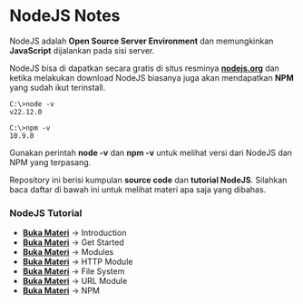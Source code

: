# NodeJS Notes

NodeJS adalah **Open Source Server Environment** dan memungkinkan **JavaScript** dijalankan pada sisi server.

NodeJS bisa di dapatkan secara gratis di situs resminya **[nodejs.org](https://nodejs.org/en/download)** dan ketika melakukan download NodeJS biasanya juga akan mendapatkan **NPM** yang sudah ikut terinstall.

```
C:\>node -v
v22.12.0

C:\>npm -v
10.9.0
```

Gunakan perintah **node -v** dan **npm -v** untuk melihat versi dari NodeJS dan NPM yang terpasang.

Repository ini berisi kumpulan **source code** dan **tutorial NodeJS**. Silahkan baca daftar di bawah ini untuk melihat materi apa saja yang dibahas.

### NodeJS Tutorial

- **[Buka Materi](basic/intro/)** -> Introduction
- **[Buka Materi](basic/get-started/)** -> Get Started
- **[Buka Materi](basic/modules/)** -> Modules
- **[Buka Materi](basic/http-module/)** -> HTTP Module
- **[Buka Materi](basic/file-system/)** -> File System
- **[Buka Materi](basic/url-module/)** -> URL Module
- **[Buka Materi](basic/npm/)** -> NPM
